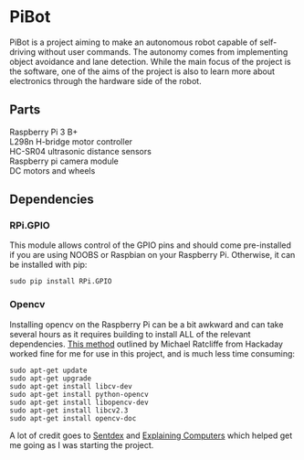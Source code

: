 # PiBot
PiBot is a project aiming to make an autonomous robot capable of self-driving without user commands. The autonomy comes from implementing object avoidance and lane detection. While the main focus of the project is the software, one of the aims of the project is also to learn more about electronics through the hardware side of the robot.

## Parts
Raspberry Pi 3 B+  
L298n H-bridge motor controller  
HC-SR04 ultrasonic distance sensors  
Raspberry pi camera module  
DC motors and wheels  

## Dependencies

### RPi.GPIO
This module allows control of the GPIO pins and should come pre-installed if you are using NOOBS or Raspbian on your Raspberry Pi. Otherwise, it can be installed with pip:
```shell
sudo pip install RPi.GPIO
```
### Opencv
Installing opencv on the Raspberry Pi can be a bit awkward and can take several hours as it requires building to install ALL of the relevant dependencies. <a href="https://hackaday.io/project/7008-fly-wars-a-hackers-solution-to-world-hunger/log/23068-installing-opencv-on-a-raspberry-pi-the-easy-way">This method</a> outlined by Michael Ratcliffe from Hackaday worked fine for me for use in this project, and is much less time consuming:
```shell
sudo apt-get update
sudo apt-get upgrade
sudo apt-get install libcv-dev
sudo apt-get install python-opencv
sudo apt-get install libopencv-dev
sudo apt-get install libcv2.3
sudo apt-get install opencv-doc
```
A lot of credit goes to <a href="https://www.youtube.com/user/sentdex">Sentdex</a> and <a href="https://www.youtube.com/explainingcomputers">Explaining Computers</a> which helped get me going as I was starting the project.
